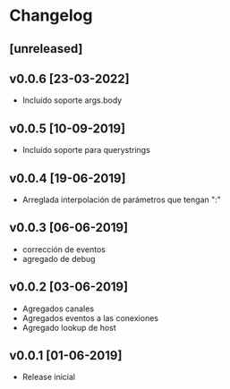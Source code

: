 # Changelog

## [unreleased]

## v0.0.6 [23-03-2022]

- Incluído soporte args.body

## v0.0.5 [10-09-2019]

- Incluído soporte para querystrings

## v0.0.4 [19-06-2019]

- Arreglada interpolación de parámetros que tengan ":"

## v0.0.3 [06-06-2019]

- corrección de eventos
- agregado de debug

## v0.0.2 [03-06-2019]

- Agregados canales
- Agregados eventos a las conexiones
- Agregado lookup de host

## v0.0.1 [01-06-2019]

- Release inicial


